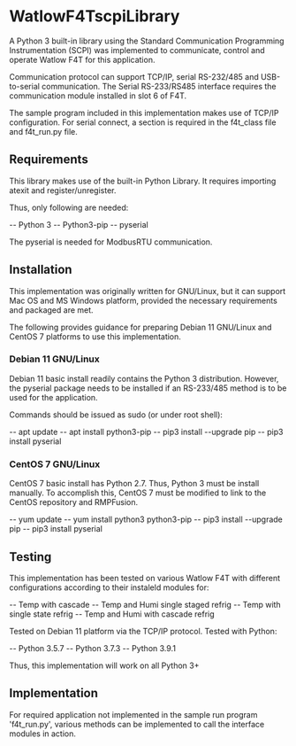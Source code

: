 # WatlowF4TscpiLibrary

A Python 3 built-in library using the Standard Communication Programming Instrumentation (SCPI) was implemented to communicate, control and operate Watlow F4T for this application.

Communication protocol can support TCP/IP, serial RS-232/485 and USB-to-serial communication. The Serial RS-233/RS485 interface requires the communication module installed in slot 6 of F4T.

The sample program included in this implementation makes use of TCP/IP configuration. For serial connect, a section is required in the f4t_class file and f4t_run.py file. 

## Requirements

This library makes use of the built-in Python Library. It requires importing atexit and register/unregister. 

Thus, only following are needed: 
 
-- Python 3
-- Python3-pip
-- pyserial

The pyserial is needed for ModbusRTU communication. 

## Installation

This implementation was originally written for GNU/Linux, but it can support Mac OS and MS Windows platform, provided the necessary requirements and packaged are met.

The following provides guidance for preparing Debian 11 GNU/Linux and CentOS 7 platforms to use this implementation.

### Debian 11 GNU/Linux

Debian 11 basic install readily contains the Python 3 distribution. However, the pyserial package needs to be installed if an RS-233/485 method is to be used for the application.

Commands should be issued as sudo (or under root shell):

-- apt update
-- apt install python3-pip
-- pip3 install --upgrade pip
-- pip3 install pyserial

### CentOS 7 GNU/Linux

CentOS 7 basic install has Python 2.7. Thus, Python 3 must be install manually.
To accomplish this, CentOS 7 must be modified to link to the CentOS repository and RMPFusion. 

-- yum update
-- yum install python3 python3-pip
-- pip3 install --upgrade pip
-- pip3 install pyserial 

## Testing

This implementation has been tested on various Watlow F4T with different configurations according to their instaleld modules for: 

-- Temp with cascade
-- Temp and Humi single staged refrig
-- Temp with single state refrig
-- Temp and Humi with cascade refrig

Tested on Debian 11 platform via the TCP/IP protocol.
Tested with Python:

-- Python 3.5.7
-- Python 3.7.3
-- Python 3.9.1

Thus, this implementation will work on all Python 3+  

## Implementation 

For required application not implemented in the sample run program 'f4t_run.py', various methods can be implemented to call the interface modules in action.  

